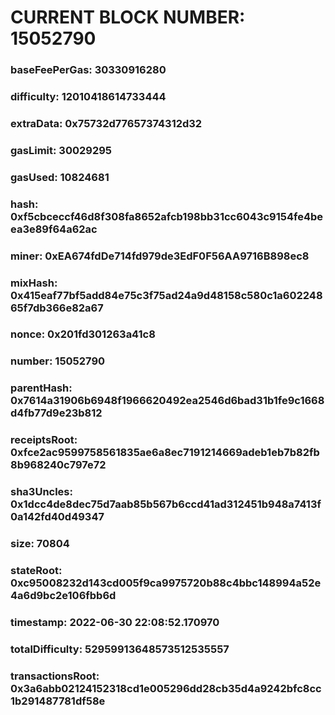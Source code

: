 # CURRENT BLOCK NUMBER: 15052790

### baseFeePerGas: 30330916280
### difficulty: 12010418614733444
### extraData: 0x75732d77657374312d32
### gasLimit: 30029295
### gasUsed: 10824681
### hash: 0xf5cbceccf46d8f308fa8652afcb198bb31cc6043c9154fe4beea3e89f64a62ac
### miner: 0xEA674fdDe714fd979de3EdF0F56AA9716B898ec8
### mixHash: 0x415eaf77bf5add84e75c3f75ad24a9d48158c580c1a60224865f7db366e82a67
### nonce: 0x201fd301263a41c8
### number: 15052790
### parentHash: 0x7614a31906b6948f1966620492ea2546d6bad31b1fe9c1668d4fb77d9e23b812
### receiptsRoot: 0xfce2ac9599758561835ae6a8ec7191214669adeb1eb7b82fb8b968240c797e72
### sha3Uncles: 0x1dcc4de8dec75d7aab85b567b6ccd41ad312451b948a7413f0a142fd40d49347
### size: 70804
### stateRoot: 0xc95008232d143cd005f9ca9975720b88c4bbc148994a52e4a6d9bc2e106fbb6d
### timestamp: 2022-06-30 22:08:52.170970
### totalDifficulty: 52959913648573512535557
### transactionsRoot: 0x3a6abb02124152318cd1e005296dd28cb35d4a9242bfc8cc1b291487781df58e
